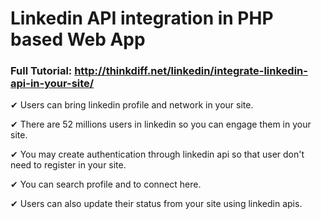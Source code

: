 # Linkedin API integration in PHP based Web App

### Full Tutorial: http://thinkdiff.net/linkedin/integrate-linkedin-api-in-your-site/

✔ Users can bring linkedin profile and network in your site.

✔ There are 52 millions users in linkedin so you can engage them in your site.

✔ You may create authentication through linkedin api so that user don't need to register in your site.

✔ You can search profile and to  connect here.

✔ Users can also update their status from your site using linkedin apis.

